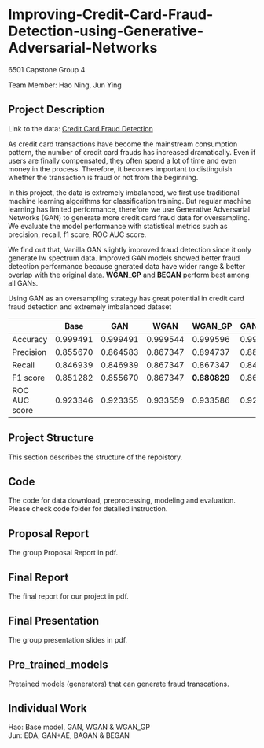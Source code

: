 # Improving-Credit-Card-Fraud-Detection-using-Generative-Adversarial-Networks
6501 Capstone Group 4 

Team Member: Hao Ning, Jun Ying

## Project Description 
Link to the data:  <a href="https://www.kaggle.com/mlg-ulb/creditcardfraud">Credit Card Fraud Detection</a>  

As credit card transactions have become the mainstream consumption pattern, the number of credit card frauds has increased dramatically. Even if users are finally compensated, they often spend a lot of time and even money in the process. Therefore, it becomes important to distinguish whether the transaction is fraud or not from the beginning.  

In this project, the data is extremely imbalanced, we first use traditional machine learning algorithms for classification training. But regular machine learning has limited performance, therefore we use Generative Adversarial Networks (GAN) to generate more credit card fraud data for oversampling. We evaluate the model performance with statistical metrics such as precision, recall, f1 score, ROC AUC score.   

We find out that, Vanilla GAN slightly improved fraud detection since it only generate lw spectrum data. Improved GAN models showed better fraud detection performance
because gnerated data have wider range & better overlap with the original data. **WGAN_GP** and **BEGAN** perform best among all GANs.  

Using GAN as an oversampling strategy has great potential in credit card fraud detection and extremely imbalanced dataset

|               | Base     | GAN      | WGAN     |**WGAN_GP**| GAN + AE |**BEGAN**| BAGAN    |
|---------------|----------|----------|----------|----------|----------|----------|----------|
| Accuracy      | 0.999491 | 0.999491 | 0.999544 | 0.999596 | 0.999544 | 0.999596 | 0.999544 |
| Precision     | 0.855670 | 0.864583 | 0.867347 | 0.894737 | 0.882979 | 0.903226 | 0.867347 |
| Recall        | 0.846939 | 0.846939 | 0.867347 | 0.867347 | 0.846939 | 0.857143 | 0.867347 |
| F1 score      | 0.851282 | 0.855670 | 0.867347 |**0.880829** | 0.864583 | **0.879581** | 0.867347 |
| ROC AUC score | 0.923346 | 0.923355 | 0.933559 | 0.933586 | 0.923373 | 0.928492 | 0.933559 |

## Project Structure
This section describes the structure of the repoistory.

## Code
The code for data download, preprocessing, modeling and evaluation.  
Please check code folder for detailed instruction.   

## Proposal Report
The group Proposal Report in pdf. 

## Final Report
The final report for our project in pdf.

## Final Presentation
The group presentation slides in pdf.  

## Pre_trained_models
Pretained models (generators) that can generate fraud transcations.

## Individual Work  
Hao: Base model, GAN, WGAN & WGAN_GP  
Jun: EDA, GAN+AE, BAGAN & BEGAN  
